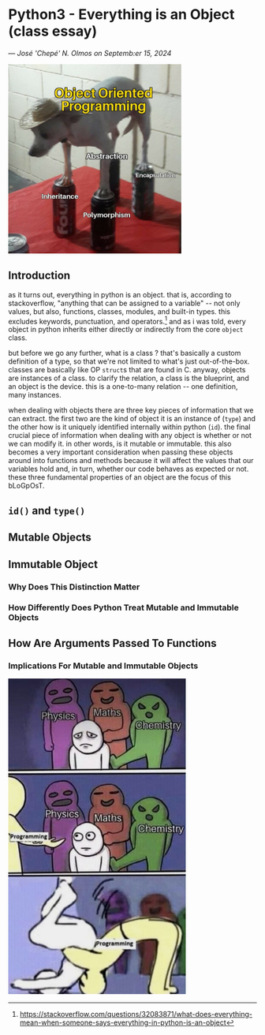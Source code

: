 <!--
INSTRUCTIONS:
Write a blog post about everything you just learned / this project is covering. Your blog post should be articulated this way (one paragraph per item):
    introduction
    id and type
    mutable objects
    immutable objects
    why does it matter and how differently does Python treat mutable and immutable objects
    how arguments are passed to functions and what does that imply for mutable and immutable objects
Your posts should have many code/output examples to illustrate what you are explaining, and at least one picture, at the top.

PROJECT OBJECTIVES:
what is an object
difference between a class and an object or instance
difference between immutable object and mutable object
built-in mutable and immutable types
what is a reference
what is an assignment
what is an alias
how to know if two variables are identical
how to know if two variables are linked to the same object
how to display the variable identifier (which is the memory address in the cpython implementation)
-->

# Python3 - Everything is an Object (class essay)
&mdash; _Jos&eacute; 'Chep&eacute;' N. Olmos on Septemb:er 15, 2024_

<img src="./assets/oop-core-pillars.jpg" height="384"/>

## Introduction

as it turns out, everything in python is an object. that is, according to stackoverflow, "anything that can be assigned to a variable" -- not only values, but also, functions, classes, modules, and built-in types. this excludes keywords, punctuation, and operators.[^1] and as i was told, every object in python inherits either directly or indirectly from the core `object` class. 

but before we go any further, what is a class ? that's basically a custom definition of a type, so that we're not limited to what's just out-of-the-box. classes are basically like OP `struct`s that are found in C. anyway, objects are instances of a class. to clarify the relation, a class is the blueprint, and an object is the device. this is a one-to-many relation -- one definition, many instances. 

when dealing with objects there are three key pieces of information that we can extract. the first two are the kind of object it is an instance of (`type`) and the other how is it uniquely identified internally within python (`id`). the final crucial piece of information when dealing with any object is whether or not we can modify it. in other words, is it mutable or immutable. this also becomes a very important consideration when passing these objects around into functions and methods because it will affect the values that our variables hold and, in turn, whether our code behaves as expected or not. these three fundamental properties of an object are the focus of this bLoGpOsT.

## `id()` and `type()`
<!--
notes: 
id(obj) returns the unique integer memory address of the given object.
common use-case is to check whether or not two variables refer to the same thing.
the identity of an object is unique and constant during its lifetime. if objects lifetimes do not overlap, they may have the same id() value
`is` and `==` in relation to id()
variables are basically simple functions that may return etheir the their object or a duplicate of (depending on the language and circumstance)
sometimes when troubleshooting it is a good idea to check with id or is or == to see what is really going on
how containers are passed around
how do ids change if after a value is modified
-->

## Mutable Objects

## Immutable Object

###	Why Does This Distinction Matter

###	How Differently Does Python Treat Mutable and Immutable Objects

## How Are Arguments Passed To Functions

### Implications For Mutable and Immutable Objects
<!--
cloning - allows us to modify a duplicate of a container type but also to have accessible to an unmodified original 
-->

<img src="./assets/perhaps-programming.jpg" height="640"/>

[^1]: https://stackoverflow.com/questions/32083871/what-does-everything-mean-when-someone-says-everything-in-python-is-an-object
